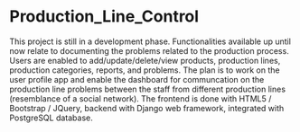 # Production_Line_Control
This project is still in a development phase. 
Functionalities available up until now relate to documenting the problems related to the production process. Users are enabled to add/update/delete/view products, production lines, production categories, reports, and problems. 
The plan is to work on the user profile app and enable the dashboard for communcation on the production line problems between the staff from different production lines (resemblance of a social network).
The frontend is done with HTML5 / Bootstrap / JQuery, backend with Django web framework, integrated with PostgreSQL database.
